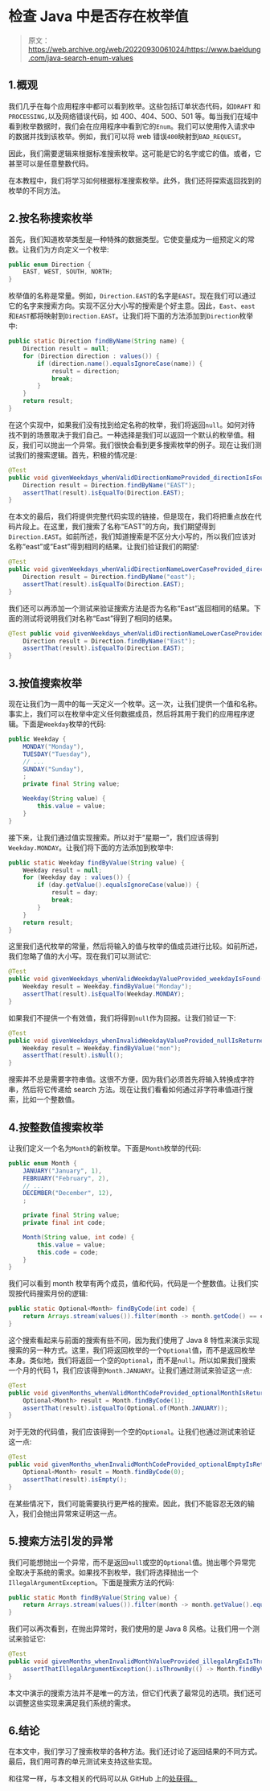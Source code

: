 # 检查 Java 中是否存在枚举值

> 原文：<https://web.archive.org/web/20220930061024/https://www.baeldung.com/java-search-enum-values>

## 1.概观

我们几乎在每个应用程序中都可以看到枚举。这些包括订单状态代码，如`DRAFT` 和 `PROCESSING,`以及网络错误代码，如 400、404、500、501 等。每当我们在域中看到枚举数据时，我们会在应用程序中看到它的`Enum`。我们可以使用传入请求中的数据并找到该枚举。例如，我们可以将 web 错误`400`映射到`BAD_REQUEST`。

因此，我们需要逻辑来根据标准搜索枚举。这可能是它的名字或它的值。或者，它甚至可以是任意整数代码。

在本教程中，我们将学习如何根据标准搜索枚举。此外，我们还将探索返回找到的枚举的不同方法。

## 2.按名称搜索枚举

首先，我们知道枚举类型是一种特殊的数据类型。它使变量成为一组预定义的常数。让我们为方向定义一个枚举:

```java
public enum Direction {
    EAST, WEST, SOUTH, NORTH;
}
```

枚举值的名称是常量。例如，`Direction.EAST`的名字是`EAST`。现在我们可以通过它的名字来搜索方向。实现不区分大小写的搜索是个好主意。因此，`East`、`east`和`EAST`都将映射到`Direction.EAST`。让我们将下面的方法添加到`Direction`枚举中:

```java
public static Direction findByName(String name) {
    Direction result = null;
    for (Direction direction : values()) {
        if (direction.name().equalsIgnoreCase(name)) {
            result = direction;
            break;
        }
    }
    return result;
}
```

在这个实现中，如果我们没有找到给定名称的枚举，我们将返回`null`。如何对待找不到的场景取决于我们自己。一种选择是我们可以返回一个默认的枚举值。相反，我们可以抛出一个异常。我们很快会看到更多搜索枚举的例子。现在让我们测试我们的搜索逻辑。首先，积极的情况是:

```java
@Test
public void givenWeekdays_whenValidDirectionNameProvided_directionIsFound() {
    Direction result = Direction.findByName("EAST");
    assertThat(result).isEqualTo(Direction.EAST);
}
```

在本文的最后，我们将提供完整代码实现的链接，但是现在，我们将把重点放在代码片段上。在这里，我们搜索了名称“EAST”的方向，我们期望得到`Direction.EAST`。如前所述，我们知道搜索是不区分大小写的，所以我们应该对名称“east”或“East”得到相同的结果。让我们验证我们的期望:

```java
@Test
public void givenWeekdays_whenValidDirectionNameLowerCaseProvided_directionIsFound() {
    Direction result = Direction.findByName("east");
    assertThat(result).isEqualTo(Direction.EAST);
} 
```

我们还可以再添加一个测试来验证搜索方法是否为名称“East”返回相同的结果。下面的测试将说明我们对名称“East”得到了相同的结果。

```java
@Test public void givenWeekdays_whenValidDirectionNameLowerCaseProvided_directionIsFound() { 
    Direction result = Direction.findByName("East"); 
    assertThat(result).isEqualTo(Direction.EAST); 
}
```

## 3.按值搜索枚举

现在让我们为一周中的每一天定义一个枚举。这一次，让我们提供一个值和名称。事实上，我们可以在枚举中定义任何数据成员，然后将其用于我们的应用程序逻辑。下面是`Weekday`枚举的代码:

```java
public Weekday {
    MONDAY("Monday"),
    TUESDAY("Tuesday"),
    // ...
    SUNDAY("Sunday"),
    ;
    private final String value;

    Weekday(String value) {
        this.value = value;
    }
}
```

接下来，让我们通过值实现搜索。所以对于“星期一”，我们应该得到`Weekday.MONDAY`。让我们将下面的方法添加到枚举中:

```java
public static Weekday findByValue(String value) {
    Weekday result = null;
    for (Weekday day : values()) {
        if (day.getValue().equalsIgnoreCase(value)) {
            result = day;
            break;
        }
    }
    return result;
}
```

这里我们迭代枚举的常量，然后将输入的值与枚举的值成员进行比较。如前所述，我们忽略了值的大小写。现在我们可以测试它:

```java
@Test
public void givenWeekdays_whenValidWeekdayValueProvided_weekdayIsFound() {
    Weekday result = Weekday.findByValue("Monday");
    assertThat(result).isEqualTo(Weekday.MONDAY);
} 
```

如果我们不提供一个有效值，我们将得到`null`作为回报。让我们验证一下:

```java
@Test
public void givenWeekdays_whenInvalidWeekdayValueProvided_nullIsReturned() {
    Weekday result = Weekday.findByValue("mon");
    assertThat(result).isNull();
} 
```

搜索并不总是需要字符串值。这很不方便，因为我们必须首先将输入转换成字符串，然后将它传递给 search 方法。现在让我们看看如何通过非字符串值进行搜索，比如一个整数值。

## 4.按整数值搜索枚举

让我们定义一个名为`Month`的新枚举。下面是`Month`枚举的代码:

```java
public enum Month {
    JANUARY("January", 1),
    FEBRUARY("February", 2),
    // ...
    DECEMBER("December", 12),
    ;

    private final String value;
    private final int code;

    Month(String value, int code) {
        this.value = value;
        this.code = code;
    }
}
```

我们可以看到 month 枚举有两个成员，值和代码，代码是一个整数值。让我们实现按代码搜索月份的逻辑:

```java
public static Optional<Month> findByCode(int code) {
    return Arrays.stream(values()).filter(month -> month.getCode() == code).findFirst();
} 
```

这个搜索看起来与前面的搜索有些不同，因为我们使用了 Java 8 特性来演示实现搜索的另一种方式。这里，我们将返回枚举的一个`Optional`值，而不是返回枚举本身。类似地，我们将返回一个空的`Optional`，而不是`null`。所以如果我们搜索一个月的代码 1，我们应该得到`Month.JANUARY`。让我们通过测试来验证这一点:

```java
@Test
public void givenMonths_whenValidMonthCodeProvided_optionalMonthIsReturned() {
    Optional<Month> result = Month.findByCode(1);
    assertThat(result).isEqualTo(Optional.of(Month.JANUARY));
} 
```

对于无效的代码值，我们应该得到一个空的`Optional`。让我们也通过测试来验证这一点:

```java
@Test
public void givenMonths_whenInvalidMonthCodeProvided_optionalEmptyIsReturned() {
    Optional<Month> result = Month.findByCode(0);
    assertThat(result).isEmpty();
} 
```

在某些情况下，我们可能需要执行更严格的搜索。因此，我们不能容忍无效的输入，我们会抛出异常来证明这一点。

## 5.搜索方法引发的异常

我们可能想抛出一个异常，而不是返回`null`或空的`Optional`值。抛出哪个异常完全取决于系统的需求。如果找不到枚举，我们将选择抛出一个`IllegalArgumentException`。下面是搜索方法的代码:

```java
public static Month findByValue(String value) {
    return Arrays.stream(values()).filter(month -> month.getValue().equalsIgnoreCase(value)).findFirst().orElseThrow(IllegalArgumentException::new);
}
```

我们可以再次看到，在抛出异常时，我们使用的是 Java 8 风格。让我们用一个测试来验证它:

```java
@Test
public void givenMonths_whenInvalidMonthValueProvided_illegalArgExIsThrown() {
    assertThatIllegalArgumentException().isThrownBy(() -> Month.findByValue("Jan"));
} 
```

本文中演示的搜索方法并不是唯一的方法，但它们代表了最常见的选项。我们还可以调整这些实现来满足我们系统的需求。

## 6.结论

在本文中，我们学习了搜索枚举的各种方法。我们还讨论了返回结果的不同方式。最后，我们用可靠的单元测试来支持这些实现。

和往常一样，与本文相关的代码可以从 GitHub 上的[处获得。](https://web.archive.org/web/20220628061921/https://github.com/eugenp/tutorials/tree/master/core-java-modules/core-java-lang-oop-types-2)